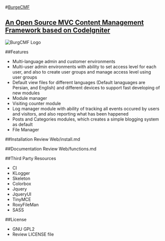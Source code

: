 #[BurgeCMF](http://burge.ir/category-3/BurgeCMF)
##	[An Open Source MVC Content Management Framework based on CodeIgniter](http://burge.ir/category-3/BurgeCMF)

![BurgCMF Logo](http://burge.ir/upload/cat-3-BurgeCMF/logo_back_white.jpg)

##Features
* Multi-language admin and customer environments
* Multi-user admin environments with ability to set access level for each user, and also to create user groups and manage access level using user groups
* Default view files for different languages (Default lanaguages are Persian, and English) and different devices to support fast developing of new modules
* Module manager
* Visiting counter module 
* Log manager module with ability of tracking all events occured by users and visitors, and also reporting what has been happened
* Posts and Categories modules, which creates a simple blogging system as default
* File Manager

##Installation
Review Web/install.md

##Documentation
Review Web/functions.md 

##Third Party Resources
* CI
* KLogger
* Skeleton 
* Colorbox
* Jquery
* JqueryUI 
* TinyMCE  
* RoxyFileMan 
* SASS

##License
* GNU GPL2
* Review LICENSE file